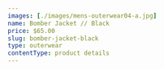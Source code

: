 ```yaml
---
images: [./images/mens-outerwear04-a.jpg]
name: Bomber Jacket // Black
price: $65.00
slug: bomber-jacket-black
type: outerwear
contentType: product details
---
```

